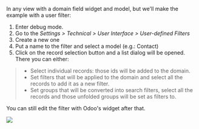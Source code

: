 In any view with a domain field widget and model, but we'll make the
example with a user filter:

1.  Enter debug mode.
2.  Go to the *Settings > Technical > User Interface > User-defined Filters*
3.  Create a new one
4.  Put a name to the filter and select a model (e.g.: Contact)
5.  Click on the record selection button and a list dialog will be opened. There
    you can either:

> - Select individual records: those ids will be added to the domain.
> - Set filters that will be applied to the domain and select all the
>   records to add it as a new filter.
> - Set groups that will be converted into search filters, select all
>   the records and those unfolded groups will be set as filters to.

You can still edit the filter with Odoo's widget after that.

![](../static/src/img/behaviour.gif)
